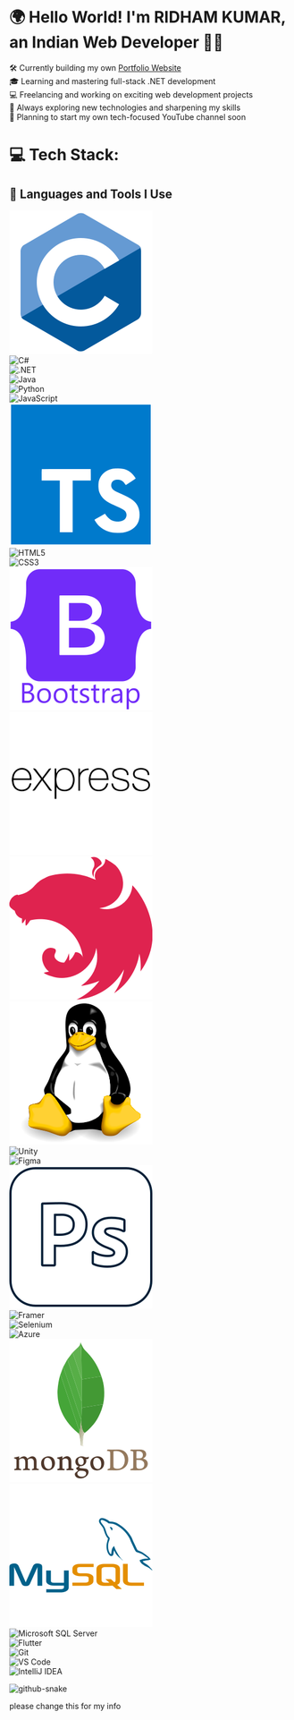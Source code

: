 # 🌍 Hello World! I'm RIDHAM KUMAR, an Indian Web Developer 👋🏼  
🛠️ Currently building my own [Portfolio Website](https://ridhamkumar15.github.io/Ridham-Kumar-Resume/)  
🎓 Learning and mastering full-stack .NET development  
💻 Freelancing and working on exciting web development projects  
🌱 Always exploring new technologies and sharpening my skills  
🎥 Planning to start my own tech-focused YouTube channel soon  


# 💻 Tech Stack:
## 🚀 Languages and Tools I Use  
![C](https://raw.githubusercontent.com/devicons/devicon/master/icons/c/c-original.svg)  
![C#](https://img.shields.io/badge/c%23-%23239120.svg?style=for-the-badge&logo=csharp&logoColor=white)  
![.NET](https://img.shields.io/badge/.NET-5C2D91?style=for-the-badge&logo=.net&logoColor=white)  
![Java](https://img.shields.io/badge/java-%23ED8B00.svg?style=for-the-badge&logo=openjdk&logoColor=white)  
![Python](https://img.shields.io/badge/python-%2314354C.svg?style=for-the-badge&logo=python&logoColor=white)  
![JavaScript](https://img.shields.io/badge/javascript-%23F7DF1E.svg?style=for-the-badge&logo=javascript&logoColor=black)  
![TypeScript](https://raw.githubusercontent.com/devicons/devicon/master/icons/typescript/typescript-original.svg)  
![HTML5](https://img.shields.io/badge/html5-%23E34F26.svg?style=for-the-badge&logo=html5&logoColor=white)  
![CSS3](https://img.shields.io/badge/css3-%231572B6.svg?style=for-the-badge&logo=css3&logoColor=white)  
![Bootstrap](https://raw.githubusercontent.com/devicons/devicon/master/icons/bootstrap/bootstrap-plain-wordmark.svg)  
![Express.js](https://raw.githubusercontent.com/devicons/devicon/master/icons/express/express-original-wordmark.svg)  
![NestJS](https://raw.githubusercontent.com/devicons/devicon/master/icons/nestjs/nestjs-plain.svg)  
![Linux](https://raw.githubusercontent.com/devicons/devicon/master/icons/linux/linux-original.svg)  
![Unity](https://www.vectorlogo.zone/logos/unity3d/unity3d-icon.svg)  
![Figma](https://www.vectorlogo.zone/logos/figma/figma-icon.svg)  
![Photoshop](https://raw.githubusercontent.com/devicons/devicon/master/icons/photoshop/photoshop-line.svg)  
![Framer](https://www.vectorlogo.zone/logos/framer/framer-icon.svg)  
![Selenium](https://raw.githubusercontent.com/detain/svg-logos/780f25886640cef088af994181646db2f6b1a3f8/svg/selenium-logo.svg)  
![Azure](https://www.vectorlogo.zone/logos/microsoft_azure/microsoft_azure-icon.svg)  
![MongoDB](https://raw.githubusercontent.com/devicons/devicon/master/icons/mongodb/mongodb-original-wordmark.svg)  
![MySQL](https://raw.githubusercontent.com/devicons/devicon/master/icons/mysql/mysql-original-wordmark.svg)  
![Microsoft SQL Server](https://www.svgrepo.com/show/303229/microsoft-sql-server-logo.svg)  
![Flutter](https://www.vectorlogo.zone/logos/flutterio/flutterio-icon.svg)  
![Git](https://img.shields.io/badge/git-%23F05033.svg?style=for-the-badge&logo=git&logoColor=white)  
![VS Code](https://img.shields.io/badge/VS%20Code-007ACC?style=for-the-badge&logo=visual-studio-code&logoColor=white)  
![IntelliJ IDEA](https://img.shields.io/badge/IntelliJ%20IDEA-000000.svg?style=for-the-badge&logo=intellij-idea&logoColor=white)  

<picture>
  <source media="(prefers-color-scheme: dark)" srcset="https://raw.githubusercontent.com/tobiasmeyhoefer/tobiasmeyhoefer/output/github-snake-dark.svg" />
  <source media="(prefers-color-scheme: light)" srcset="https://raw.githubusercontent.com/tobiasmeyhoefer/tobiasmeyhoefer/output/github-snake.svg" />
  <img alt="github-snake" src="https://raw.githubusercontent.com/tobiasmeyhoefer/tobiasmeyhoefer/output/github-snake.svg" />
</picture>


please change this for my info 
